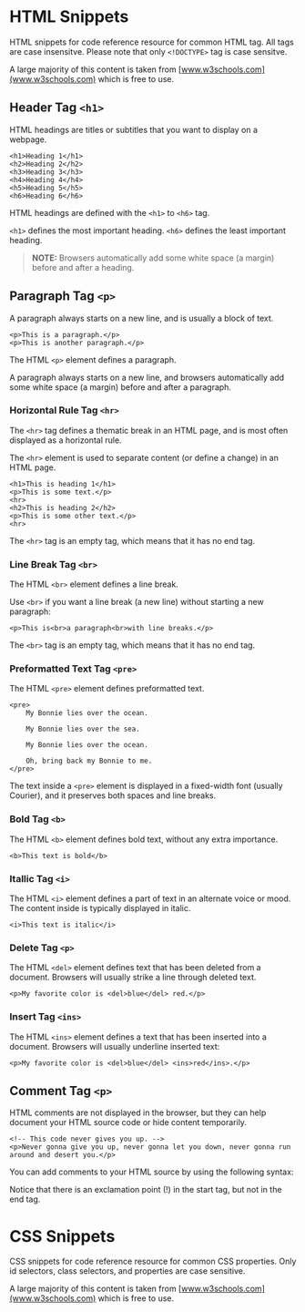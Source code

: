 # HTML Snippets
HTML snippets for code reference resource for common HTML tag. All tags are case insensitve. Please note that only `<!DOCTYPE>` tag is case sensitve.

A large majority of this content is taken from [www.w3schools.com](www.w3schools.com) which is free to use.

## Header Tag `<h1>`
HTML headings are titles or subtitles that you want to display on a webpage.

```
<h1>Heading 1</h1>
<h2>Heading 2</h2>
<h3>Heading 3</h3>
<h4>Heading 4</h4>
<h5>Heading 5</h5>
<h6>Heading 6</h6>
```

HTML headings are defined with the `<h1>` to `<h6>` tag.

`<h1>` defines the most important heading. `<h6>` defines the least important heading.

> **NOTE:** Browsers automatically add some white space (a margin) before and after a heading.

## Paragraph Tag `<p>`
A paragraph always starts on a new line, and is usually a block of text.

```
<p>This is a paragraph.</p>
<p>This is another paragraph.</p>
```

The HTML `<p>` element defines a paragraph.

A paragraph always starts on a new line, and browsers automatically add some white space (a margin) before and after a paragraph.

### Horizontal Rule Tag `<hr>`
The `<hr>` tag defines a thematic break in an HTML page, and is most often displayed as a horizontal rule.

The `<hr>` element is used to separate content (or define a change) in an HTML page.

```
<h1>This is heading 1</h1>
<p>This is some text.</p>
<hr>
<h2>This is heading 2</h2>
<p>This is some other text.</p>
<hr>
```

The `<hr>` tag is an empty tag, which means that it has no end tag.

### Line Break Tag `<br>`
The HTML `<br>` element defines a line break.

Use `<br>` if you want a line break (a new line) without starting a new paragraph:

```
<p>This is<br>a paragraph<br>with line breaks.</p>
```

The `<br>` tag is an empty tag, which means that it has no end tag.

### Preformatted Text Tag `<pre>`
The HTML `<pre>` element defines preformatted text.

```
<pre>
    My Bonnie lies over the ocean.

    My Bonnie lies over the sea.

    My Bonnie lies over the ocean.

    Oh, bring back my Bonnie to me.
</pre>
```

The text inside a `<pre>` element is displayed in a fixed-width font (usually Courier), and it preserves both spaces and line breaks.

### Bold Tag `<b>`
The HTML `<b>` element defines bold text, without any extra importance.

```
<b>This text is bold</b>
```

### Itallic Tag `<i>`
The HTML `<i>` element defines a part of text in an alternate voice or mood. The content inside is typically displayed in italic.

```
<i>This text is italic</i>
```

### Delete Tag `<p>`
The HTML `<del>` element defines text that has been deleted from a document. Browsers will usually strike a line through deleted text.

```
<p>My favorite color is <del>blue</del> red.</p>
```

### Insert Tag `<ins>`
The HTML `<ins>` element defines a text that has been inserted into a document. Browsers will usually underline inserted text:

```
<p>My favorite color is <del>blue</del> <ins>red</ins>.</p>
```

## Comment Tag `<p>`
HTML comments are not displayed in the browser, but they can help document your HTML source code or hide content temporarily.

```
<!-- This code never gives you up. -->
<p>Never gonna give you up, never gonna let you down, never gonna run around and desert you.</p>
```

You can add comments to your HTML source by using the following syntax:

Notice that there is an exclamation point (!) in the start tag, but not in the end tag.

# CSS Snippets
CSS snippets for code reference resource for common CSS properties. Only id selectors, class selectors, and properties are case sensitive.

A large majority of this content is taken from [www.w3schools.com](www.w3schools.com) which is free to use.